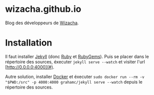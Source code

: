 wizacha.github.io
=================

Blog des développeurs de [Wizacha](https://wizacha.com).

Installation
=================
Il faut installer [Jekyll](http://jekyllrb.com/docs/installation/) (donc [Ruby](http://www.ruby-lang.org/en/downloads/) et [RubyGems](http://rubygems.org/pages/download)).
Puis se placer dans le répertoire des sources, éxecuter `jekyll serve --watch` et visiter l'url [http://0.0.0.0:4000](#).

Autre solution, installer [Docker](https://docs.docker.com/installation/#installation)
et éxecuter `sudo docker run --rm -v "$PWD:/src" -p 4000:4000 grahamc/jekyll serve --watch` depuis
le répertoire des sources.


